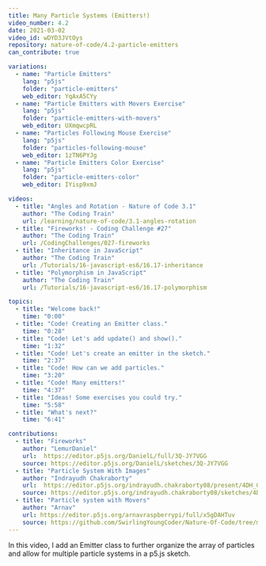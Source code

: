 ```yaml
---
title: Many Particle Systems (Emitters!)
video_number: 4.2
date: 2021-03-02
video_id: wDYD3JVtOys
repository: nature-of-code/4.2-particle-emitters
can_contribute: true

variations:
  - name: "Particle Emitters"
    lang: "p5js"
    folder: "particle-emitters"
    web_editor: YqAxA5CYy
  - name: "Particle Emitters with Movers Exercise"
    lang: "p5js"
    folder: "particle-emitters-with-movers"
    web_editor: UXmqwcpRL
  - name: "Particles Following Mouse Exercise"
    lang: "p5js"
    folder: "particles-following-mouse"
    web_editor: 1zTN6PYJg
  - name: "Particle Emitters Color Exercise"
    lang: "p5js"
    folder: "particle-emitters-color"
    web_editor: IYisp9xmJ

videos:
  - title: "Angles and Rotation - Nature of Code 3.1"
    author: "The Coding Train"
    url: /learning/nature-of-code/3.1-angles-rotation
  - title: "Fireworks! - Coding Challenge #27"
    author: "The Coding Train"
    url: /CodingChallenges/027-fireworks
  - title: "Inheritance in JavaScript"
    author: "The Coding Train"
    url: /Tutorials/16-javascript-es6/16.17-inheritance
  - title: "Polymorphism in JavaScript"
    author: "The Coding Train"
    url: /Tutorials/16-javascript-es6/16.17-polymorphism

topics:
  - title: "Welcome back!"
    time: "0:00"
  - title: "Code! Creating an Emitter class."
    time: "0:28"
  - title: "Code! Let's add update() and show()."
    time: "1:32"
  - title: "Code! Let's create an emitter in the sketch."
    time: "2:37"
  - title: "Code! How can we add particles."
    time: "3:20"
  - title: "Code! Many emitters!"
    time: "4:37"
  - title: "Ideas! Some exercises you could try."
    time: "5:58"
  - title: "What's next?"
    time: "6:41"

contributions:
  - title: "Fireworks"
    author: "LemurDaniel"
    url:  https://editor.p5js.org/DanielL/full/3Q-JY7VGG
    source: https://editor.p5js.org/DanielL/sketches/3Q-JY7VGG
  - title: "Particle System With Images"
    author: "Indrayudh Chakraborty"
    url:  https://editor.p5js.org/indrayudh.chakraborty08/present/4DH_GBaPO
    source: https://editor.p5js.org/indrayudh.chakraborty08/sketches/4DH_GBaPO
  - title: "Particle system with Movers"
    author: "Arnav"
    url: https://editor.p5js.org/arnavraspberrypi/full/x5gDAHTuv
    source: https://github.com/SwirlingYoungCoder/Nature-Of-Code/tree/main/particlesystem
---
```


In this video, I add an Emitter class to further organize the array of particles and allow for multiple particle systems in a p5.js sketch.

